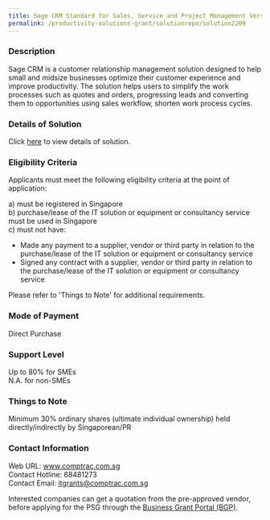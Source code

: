 ```yaml
---
title: Sage CRM Standard for Sales, Service and Project Management Version v2021 - C. Standard CRM for 10 Named Users
permalink: /productivity-solutions-grant/solutionrepo/solution2209
---
```


### Description

Sage CRM is a customer relationship management solution designed to help small and midsize businesses optimize their customer experience and improve productivity.  The solution helps users to simplify the work processes such as quotes and orders, progressing leads and converting them to opportunities using sales workflow, shorten work process cycles.

### Details of Solution

Click <a href='https://www.gobusiness.gov.sg/images/psg/DesensitisedBimageConsulting_Annex_3_CRwef15April2021_Part_3.pdf' target='_blank'>here</a> to view details of solution.

### Eligibility Criteria

Applicants must meet the following eligibility criteria at the point of application:

a) must be registered in Singapore <br>
b) purchase/lease of the IT solution or equipment or consultancy service must be used in Singapore <br>
c) must not have:
- Made any payment to a supplier, vendor or third party in relation to the purchase/lease of the IT solution or equipment or consultancy service
- Signed any contract with a supplier, vendor or third party in relation to the purchase/lease of the IT solution or equipment or consultancy service

Please refer to 'Things to Note' for additional requirements.

### Mode of Payment
Direct Purchase

### Support Level
Up to 80% for SMEs <br>
N.A. for non-SMEs

### Things to Note
Minimum 30% ordinary shares (ultimate individual ownership) held directly/indirectly by Singaporean/PR

### Contact Information
Web URL: www.comptrac.com.sg <br>Contact Hotline: 68481273 <br>Contact Email: itgrants@comptrac.com.sg <br>

Interested companies can get a quotation from the pre-approved vendor, before applying for the PSG through the <a target='_blank' href='https://www.businessgrants.gov.sg/'>Business Grant Portal (BGP)</a>.
